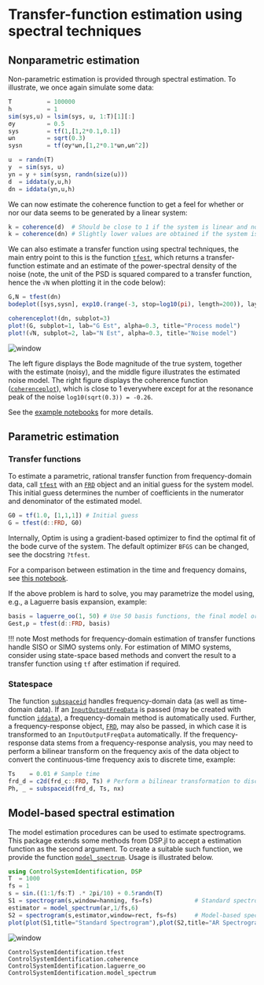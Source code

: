 # Transfer-function estimation using spectral techniques
## Nonparametric estimation
Non-parametric estimation is provided through spectral estimation. To illustrate, we once again simulate some data:
```julia
T          = 100000
h          = 1
sim(sys,u) = lsim(sys, u, 1:T)[1][:]
σy         = 0.5
sys        = tf(1,[1,2*0.1,0.1])
ωn         = sqrt(0.3)
sysn       = tf(σy*ωn,[1,2*0.1*ωn,ωn^2])

u  = randn(T)
y  = sim(sys, u)
yn = y + sim(sysn, randn(size(u)))
d  = iddata(y,u,h)
dn = iddata(yn,u,h)
```
We can now estimate the coherence function to get a feel for whether or nor our data seems to be generated by a linear system:
```julia
k = coherence(d)  # Should be close to 1 if the system is linear and noise free
k = coherence(dn) # Slightly lower values are obtained if the system is subject to measurement noise
```
We can also estimate a transfer function using spectral techniques, the main entry point to this is the function [`tfest`](@ref), which returns a transfer-function estimate and an estimate of the power-spectral density of the noise (note, the unit of the PSD is squared compared to a transfer function, hence the `√N` when plotting it in the code below):
```julia
G,N = tfest(dn)
bodeplot([sys,sysn], exp10.(range(-3, stop=log10(pi), length=200)), layout=(1,3), plotphase=false, subplot=[1,2,2], size=(3*800, 600), ylims=(0.1,300), linecolor=:blue)

coherenceplot!(dn, subplot=3)
plot!(G, subplot=1, lab="G Est", alpha=0.3, title="Process model")
plot!(√N, subplot=2, lab="N Est", alpha=0.3, title="Noise model")
```
![window](https://github.com/baggepinnen/ControlSystemIdentification.jl/blob/master/figs/bodecoher.png?raw=true)

The left figure displays the Bode magnitude of the true system, together with the estimate (noisy), and the middle figure illustrates the estimated noise model. The right figure displays the coherence function ([`coherenceplot`](@ref)), which is close to 1 everywhere except for at the resonance peak of the noise `log10(sqrt(0.3)) = -0.26`.

See the [example notebooks](
https://github.com/JuliaControl/ControlExamples.jl?files=1) for more details.

## Parametric estimation
### Transfer functions
To estimate a parametric, rational transfer function from frequency-domain data, call [`tfest`](@ref) with an [`FRD`](@ref) object and an initial guess for the system model. This initial guess determines the number of coefficients in the numerator and denominator of the estimated model.
```julia
G0 = tf(1.0, [1,1,1]) # Initial guess
G = tfest(d::FRD, G0)
```
Internally, Optim is using a gradient-based optimizer to find the optimal fit of the bode curve of the system. The default optimizer `BFGS` can be changed, see the docstring `?tfest`.

For a comparison between estimation in the time and frequency domains, see [this notebook](https://nbviewer.jupyter.org/github/JuliaControl/ControlExamples.jl/blob/master/identification_time_vs_freq.ipynb).

If the above problem is hard to solve, you may parametrize the model using, e.g., a Laguerre basis expansion, example:
```julia
basis = laguerre_oo(1, 50) # Use 50 basis functions, the final model order may be reduced with baltrunc
Gest,p = tfest(d::FRD, basis)
```

!!! note
    Most methods for frequency-domain estimation of transfer functions handle SISO or SIMO systems only. For estimation of MIMO systems, consider using state-space based methods and convert the result to a transfer function using `tf` after estimation if required. 

### Statespace
The function [`subspaceid`](@ref) handles frequency-domain data (as well as time-domain data). If an [`InputOutputFreqData`](@ref) is passed (may be created with function [`iddata`](@ref)), a frequency-domain method is automatically used. Further, a frequency-response object, [`FRD`](@ref), may also be passed, in which case it is transformed to an `InputOutputFreqData` automatically. If the frequency-response data stems from a frequency-response analysis, you may need to perform a bilinear transform on the frequency axis of the data object to convert the continuous-time frequency axis to discrete time, example:
```julia
Ts    = 0.01 # Sample time
frd_d = c2d(frd_c::FRD, Ts) # Perform a bilinear transformation to discrete-time frequency vector
Ph, _ = subspaceid(frd_d, Ts, nx)
```

## Model-based spectral estimation
The model estimation procedures can be used to estimate spectrograms. This package extends some methods from DSP.jl to accept a estimation function as the second argument. To create a suitable such function, we provide the function [`model_spectrum`](@ref). Usage is illustrated below.
```julia
using ControlSystemIdentification, DSP
T  = 1000
fs = 1
s = sin.((1:1/fs:T) .* 2pi/10) + 0.5randn(T)
S1 = spectrogram(s,window=hanning, fs=fs)            # Standard spectrogram
estimator = model_spectrum(ar,1/fs,6)
S2 = spectrogram(s,estimator,window=rect, fs=fs)     # Model-based spectrogram
plot(plot(S1,title="Standard Spectrogram"),plot(S2,title="AR Spectrogram")) # Requires the package LPVSpectral.jl
```
![window](https://github.com/baggepinnen/ControlSystemIdentification.jl/blob/master/figs/ar_spectrogram.svg?raw=true)



```@docs
ControlSystemIdentification.tfest
ControlSystemIdentification.coherence
ControlSystemIdentification.laguerre_oo
ControlSystemIdentification.model_spectrum
```